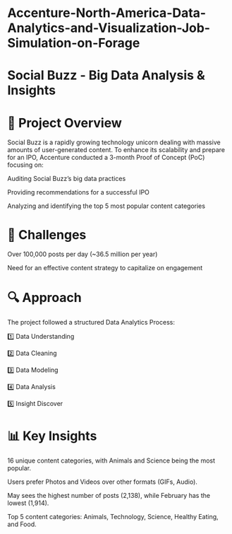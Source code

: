 # Accenture-North-America-Data-Analytics-and-Visualization-Job-Simulation-on-Forage

# Social Buzz - Big Data Analysis & Insights

# 📌 Project Overview
Social Buzz is a rapidly growing technology unicorn dealing with massive amounts of user-generated content. To enhance its scalability and prepare for an IPO, Accenture conducted a 3-month Proof of Concept (PoC) focusing on:

Auditing Social Buzz’s big data practices

Providing recommendations for a successful IPO

Analyzing and identifying the top 5 most popular content categories



# 🚀 Challenges

Over 100,000 posts per day (~36.5 million per year)

Need for an effective content strategy to capitalize on engagement



# 🔍 Approach
The project followed a structured Data Analytics Process:

1️⃣ Data Understanding

2️⃣ Data Cleaning

3️⃣ Data Modeling

4️⃣ Data Analysis

5️⃣ Insight Discover



# 📊 Key Insights

16 unique content categories, with Animals and Science being the most popular.

Users prefer Photos and Videos over other formats (GIFs, Audio).

May sees the highest number of posts (2,138), while February has the lowest (1,914).

Top 5 content categories: Animals, Technology, Science, Healthy Eating, and Food.
